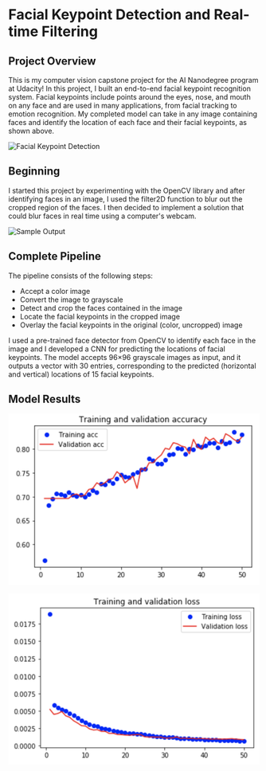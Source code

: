 [//]: # (Image References)

[image1]: ./images/obamas_with_keypoints.png "Facial Keypoint Detection"

# Facial Keypoint Detection and Real-time Filtering

## Project Overview

This is my computer vision capstone project for the AI Nanodegree program at Udacity! In this project, I built an end-to-end facial keypoint recognition system. Facial keypoints include points around the eyes, nose, and mouth on any face and are used in many applications, from facial tracking to emotion recognition. My completed model can take in any image containing faces and identify the location of each face and their facial keypoints, as shown above.

![Facial Keypoint Detection][image1]

## Beginning

I started this project by experimenting with the OpenCV library and after identifying faces in an image, I used the filter2D function to blur out the cropped region of the faces.  I then decided to implement a solution that could blur faces in real time using a computer's webcam.

![Sample Output](./images/blur-face.gif)

## Complete Pipeline

The pipeline consists of the following steps:

* Accept a color image
* Convert the image to grayscale
* Detect and crop the faces contained in the image
* Locate the facial keypoints in the cropped image
* Overlay the facial keypoints in the original (color, uncropped) image

I used a pre-trained face detector from OpenCV to identify each face in the image and I developed a CNN for predicting the locations of facial keypoints. The model accepts 96×96 grayscale images as input, and it outputs a vector with 30 entries, corresponding to the predicted (horizontal and vertical) locations of 15 facial keypoints.

## Model Results

![keypoints-accuracy](./images/keypoints-accuracy.png)

![keypoints-loss](./images/keypoints-loss.png)

